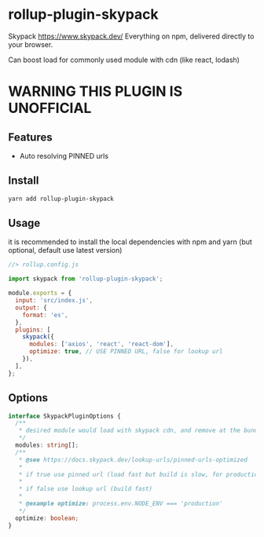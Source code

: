 # rollup-plugin-skypack

Skypack https://www.skypack.dev/
Everything on npm, delivered directly to your browser.

Can boost load for commonly used module with cdn (like react, lodash)

# WARNING THIS PLUGIN IS UNOFFICIAL

## Features

- Auto resolving PINNED urls

## Install

```sh
yarn add rollup-plugin-skypack
```

## Usage

it is recommended to install the local dependencies with npm and yarn (but optional, default use latest version)

```js
//> rollup.config.js

import skypack from 'rollup-plugin-skypack';

module.exports = {
  input: 'src/index.js',
  output: {
    format: 'es',
  },
  plugins: [
    skypack({
      modules: ['axios', 'react', 'react-dom'],
      optimize: true, // USE PINNED URL, false for lookup url
    }),
  ],
};
```

## Options

```ts
interface SkypackPluginOptions {
  /**
   * desired module would load with skypack cdn, and remove at the bundle
   */
  modules: string[];
  /**
   * @see https://docs.skypack.dev/lookup-urls/pinned-urls-optimized
   *
   * if true use pinned url (load fast but build is slow, for production)
   *
   * if false use lookup url (build fast)
   *
   * @example optimize: process.env.NODE_ENV === 'production'
   */
  optimize: boolean;
}
```
